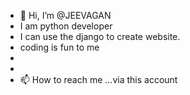 - 👋 Hi, I’m @JEEVAGAN
- I am python developer
- I can use the django to create website.
- coding is fun to me
-
- 
- 📫 How to reach me ...via this account

<!---
JEET-margalo/JEET-margalo is a ✨ special ✨ repository because its `README.md` (this file) appears on your GitHub profile.
You can click the Preview link to take a look at your changes.
--->
